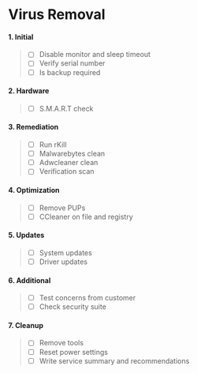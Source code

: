 # Virus Removal

#### 1. Initial
> - [ ] Disable monitor and sleep timeout
> - [ ] Verify serial number 
> - [ ] Is backup required

#### 2. Hardware
> - [ ] S.M.A.R.T check

#### 3. Remediation
> - [ ] Run rKill
> - [ ] Malwarebytes clean
> - [ ] Adwcleaner clean
> - [ ] Verification scan

#### 4. Optimization
> - [ ] Remove PUPs
> - [ ] CCleaner on file and registry

#### 5. Updates
> - [ ] System updates
> - [ ] Driver updates

#### 6. Additional
> - [ ] Test concerns from customer
> - [ ] Check security suite

#### 7. Cleanup
> - [ ] Remove tools
> - [ ] Reset power settings
> - [ ] Write service summary and recommendations
